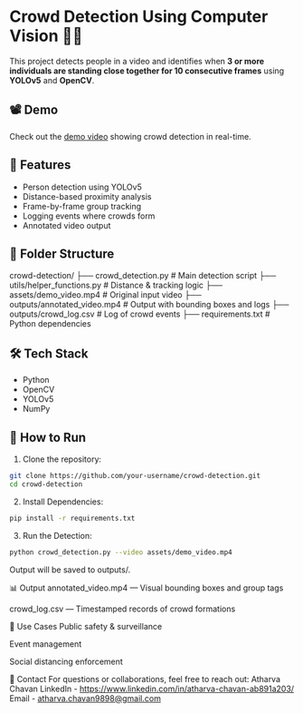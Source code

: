 # Crowd Detection Using Computer Vision 🧠🎥

This project detects people in a video and identifies when **3 or more individuals are standing close together for 10 consecutive frames** using **YOLOv5** and **OpenCV**.

## 📽️ Demo
Check out the [demo video](assets/dataset_video.mp4) showing crowd detection in real-time.

## 🚀 Features
- Person detection using YOLOv5
- Distance-based proximity analysis
- Frame-by-frame group tracking
- Logging events where crowds form
- Annotated video output

## 📁 Folder Structure
crowd-detection/
├── crowd_detection.py # Main detection script
├── utils/helper_functions.py # Distance & tracking logic
├── assets/demo_video.mp4 # Original input video
├── outputs/annotated_video.mp4 # Output with bounding boxes and logs
├── outputs/crowd_log.csv # Log of crowd events
├── requirements.txt # Python dependencies


## 🛠️ Tech Stack
- Python
- OpenCV
- YOLOv5
- NumPy

## 🧪 How to Run
1. Clone the repository:
```bash
git clone https://github.com/your-username/crowd-detection.git
cd crowd-detection
```
2. Install Dependencies:
```bash
pip install -r requirements.txt
```
3. Run the Detection:
```bash
python crowd_detection.py --video assets/demo_video.mp4
```

Output will be saved to outputs/.

📊 Output
annotated_video.mp4 — Visual bounding boxes and group tags

crowd_log.csv — Timestamped records of crowd formations

📌 Use Cases
Public safety & surveillance

Event management

Social distancing enforcement

📩 Contact
For questions or collaborations, feel free to reach out:
Atharva Chavan
LinkedIn - https://www.linkedin.com/in/atharva-chavan-ab891a203/
Email - atharva.chavan9898@gmail.com

